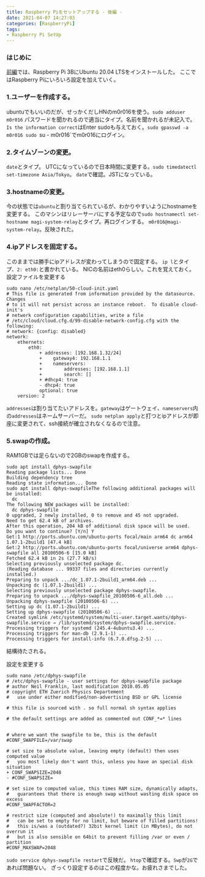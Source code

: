 ```yaml
---
title: Raspberry Piをセットアップする - 後編 -
date: 2021-04-07 14:27:03
categories: [RaspberryPi]
tags: 
- Raspberry Pi SetUp
---
```

### はじめに
[前編](https://blog.m0r016.net/2021/04/07/setup-raspi/)では、Raspberry Pi 3BにUbuntu 20.04 LTSをインストールした。
ここではRaspberry Piにいろいろ設定を加えていく。

### 1.ユーザーを作成する。
ubuntuでもいいのだが、せっかくだしHNのm0r016を使う。`sudo adduser m0r016`
パスワードを聞かれるので適当にタイプ。名前を聞かれるが未記入で。
`Is the information correct`はEnter
sudoも与えておく。`sudo gpasswd -a m0r016 sudo
`su - m0r016`でm0r016にログイン。

### 2.タイムゾーンの変更。
`date`とタイプ。
UTCになっているので日本時間に変更する。`sudo timedatectl set-timezone Asia/Tokyo`。
`date`で確認。JSTになっている。

### 3.hostnameの変更。
今の状態では`ubuntu`と割り当てられているが、わかりやすいようにhostnameを変更する。
このマシンはリレーサーバにする予定なので`sudo hostnamectl set-hostname magi-system-relay`とタイプ。再ログインする。
`m0r016@magi-system-relay`。反映された。

### 4.ipアドレスを固定する。
このままでは勝手にipアドレスが変わってしまうので固定する。
`ip l`とタイプ、`2: eth0:`と書かれている。
NICの名前はeth0らしい。これを覚えておく。
設定ファイルを変更する
```
sudo nano /etc/netplan/50-cloud-init.yaml
# This file is generated from information provided by the datasource.  Changes
# to it will not persist across an instance reboot.  To disable cloud-init's
# network configuration capabilities, write a file
# /etc/cloud/cloud.cfg.d/99-disable-network-config.cfg with the following:
# network: {config: disabled}
network:
    ethernets:
        eth0:
            + addresses: [192.168.1.32/24]
            +    gateway4: 192.168.1.1
            +    nameservers:
            +        addresses: [192.168.1.1]
            +        search: []
            + #dhcp4: true
            - dhcp4: true
            optional: true
    version: 2
```
`addresses`は割り当てたいアドレスを。`gateway`はゲートウェイ、`nameservers`内の`addresses`はネームサーバーだ。
`sudo netplan apply`と打つとipアドレスが即座に変更されて、ssh接続が確立されなくなるので注意。

### 5.swapの作成。
RAM1GBでは足らないので2GBのswapを作成する。
```
sudo apt install dphys-swapfile
Reading package lists... Done
Building dependency tree
Reading state information... Done
sudo apt install dphys-swapfileThe following additional packages will be installed:
  dc
The following NEW packages will be installed:
  dc dphys-swapfile
0 upgraded, 2 newly installed, 0 to remove and 45 not upgraded.
Need to get 62.4 kB of archives.
After this operation, 204 kB of additional disk space will be used.
Do you want to continue? [Y/n] Y
Get:1 http://ports.ubuntu.com/ubuntu-ports focal/main arm64 dc arm64 1.07.1-2build1 [47.4 kB]
Get:2 http://ports.ubuntu.com/ubuntu-ports focal/universe arm64 dphys-swapfile all 20100506-6 [15.0 kB]
Fetched 62.4 kB in 2s (27.7 kB/s)
Selecting previously unselected package dc.
(Reading database ... 99337 files and directories currently installed.)
Preparing to unpack .../dc_1.07.1-2build1_arm64.deb ...
Unpacking dc (1.07.1-2build1) ...
Selecting previously unselected package dphys-swapfile.
Preparing to unpack .../dphys-swapfile_20100506-6_all.deb ...
Unpacking dphys-swapfile (20100506-6) ...
Setting up dc (1.07.1-2build1) ...
Setting up dphys-swapfile (20100506-6) ...
Created symlink /etc/systemd/system/multi-user.target.wants/dphys-swapfile.service → /lib/systemd/system/dphys-swapfile.service.
Processing triggers for systemd (245.4-4ubuntu3.4) ...
Processing triggers for man-db (2.9.1-1) ...
Processing triggers for install-info (6.7.0.dfsg.2-5) ...
```
結構待たされる。

設定を変更する
```
sudo nano /etc/dphys-swapfile
# /etc/dphys-swapfile - user settings for dphys-swapfile package
# author Neil Franklin, last modification 2010.05.05
# copyright ETH Zuerich Physics Departement
#   use under either modified/non-advertising BSD or GPL license

# this file is sourced with . so full normal sh syntax applies

# the default settings are added as commented out CONF_*=* lines


# where we want the swapfile to be, this is the default
#CONF_SWAPFILE=/var/swap

# set size to absolute value, leaving empty (default) then uses computed value
#   you most likely don't want this, unless you have an special disk situation
+ CONF_SWAPSIZE=2048
- #CONF_SWAPSIZE=

# set size to computed value, this times RAM size, dynamically adapts,
#   guarantees that there is enough swap without wasting disk space on excess
#CONF_SWAPFACTOR=2

# restrict size (computed and absolute!) to maximally this limit
#   can be set to empty for no limit, but beware of filled partitions!
#   this is/was a (outdated?) 32bit kernel limit (in MBytes), do not overrun it
#   but is also sensible on 64bit to prevent filling /var or even / partition
#CONF_MAXSWAP=2048
```

`sudo service dphys-swapfile restart`で反映だ。
`htop`で確認する。`Swp`が`2G`であれば問題ない。
ざっくり設定するのはこの程度かな。お疲れさまでした。